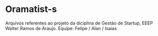 # Oramatist-s
Arquivos referentes ao projeto da diciplina de Gestão de Startup, EEEP Walter Ramos de Áraujo. Equipe: Felipe / Alan / Isaias
